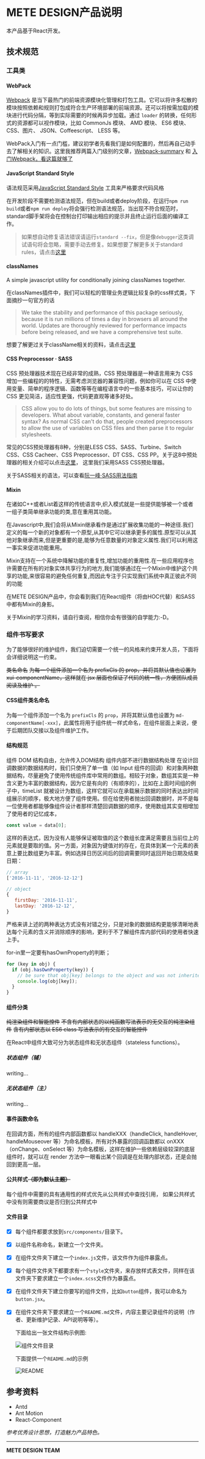 # METE DESIGN产品说明

本产品基于React开发。

## 技术规范

###  工具类

#### WebPack

[Webpack](https://github.com/webpack/webpack) 是当下最热门的前端资源模块化管理和打包工具。它可以将许多松散的模块按照依赖和规则打包成符合生产环境部署的前端资源。还可以将按需加载的模块进行代码分隔，等到实际需要的时候再异步加载。通过 `loader` 的转换，任何形式的资源都可以视作模块，比如 CommonJs 模块、 AMD 模块、 ES6 模块、CSS、图片、 JSON、Coffeescript、 LESS 等。

WebPack入门有一点门槛，建议初学者先看我们是如何配置的，然后再自己动手去了解相关的知识。这里我推荐两篇入门级别的文章，[Webpack-summary](https://diamont1001.github.io/webpack-summary/) 和 [入门Webpack，看这篇就够了](http://www.jianshu.com/p/42e11515c10f#)

#### JavaScript Standard Style

语法规范采用[JavaScript Standard Style](https://github.com/feross/standard) 工具来严格要求代码风格

在开发阶段不需要检测语法规范，但在build或者deploy阶段，在运行```npm run build```或者```npm run deploy```将会强行检测语法规范，当出现不符合规范时，standard脚手架将会在控制台打印输出相应的提示并且终止运行后面的编译工作。

> 如果想自动修复语法错误请运行```standard --fix```，但是像```debugger```这类调试语句将会忽略，需要手动去修复。如果想要了解更多关于standard rules，请点击[这里](http://standardjs.com/rules.html)

#### classNames

A simple javascript utility for conditionally joining classNames together.

在classNames插件中，我们可以轻松的管理业务逻辑比较复杂的css样式类，下面摘抄一句官方的话

> We take the stability and performance of this package seriously, because it is run millions of times a day in browsers all around the world. Updates are thoroughly reviewed for performance impacts before being released, and we have a comprehensive test suite.

想要了解更过关于className相关的资料，请点击[这里](https://github.com/JedWatson/classnames)

#### CSS Preprocessor · SASS

CSS 预处理器技术现在已经非常的成熟，CSS 预处理器是一种语言用来为 CSS 增加一些编程的的特性，无需考虑浏览器的兼容性问题，例如你可以在 CSS 中使用变量、简单的程序逻辑、函数等等在编程语言中的一些基本技巧，可以让你的 CSS 更见简洁，适应性更强，代码更直观等诸多好处。

> CSS allow you to do lots of things, but some features are missing to developers. What about variable, constants, and general faster syntax? As normal CSS can't do that, people created preprocessors to allow the use of variables on CSS files and then parse it to regular stylesheets.

常见的CSS预处理器有8种，分别是LESS CSS、SASS、Turbine、Switch CSS、CSS Cacheer、CSS Preprocessor、DT CSS、CSS PP。关于这8中预处理器的相关介绍可以点击[这里](http://www.catswhocode.com/blog/8-css-preprocessors-to-speed-up-development-time)， 这里我们采用SASS CSS预处理器。

关于SASS相关的语法，可以查看[阮一峰·SASS用法指南](http://www.ruanyifeng.com/blog/2012/06/sass.html)

#### Mixin

在诸如C++或者List着这样的传统语言中,织入模式就是一些提供能够被一个或者一组子类简单继承功能的类,意在重用其功能。

在Javascript中,我们会将从Mixin继承看作是通过扩展收集功能的一种途径.我们定义的每一个新的对象都有一个原型,从其中它可以继承更多的属性.原型可以从其他对象继承而来,但是更重要的是,能够为任意数量的对象定义属性.我们可以利用这一事实来促进功能重用。

Mixin支持在一个系统中降解功能的重复性,增加功能的重用性.在一些应用程序也许需要在所有的对象实体共享行为的地方,我们能够通过在一个Mixin中维护这个共享的功能,来很容易的避免任何重复,而因此专注于只实现我们系统中真正彼此不同的功能

在METE DESIGN产品中，你会看到我们在React组件（将由HOC代替）和SASS中都有Mixin的身影。

关于Mixin的学习资料，请自行查阅，相信你会有很强的自学能力:-D。

### 组件书写要求

为了能够很好的维护组件，我们迫切需要一个统一的风格来约束开发人员，下面将会详细说明这一约束。

~~类名命名~~
~~为每一个组件添加一个名为 prefixCls 的 prop，并将其默认值也设置为 xui-componentName，这样就在 jsx 层面也保证了代码的统一性，方便团队成员阅读及维护 。~~

#### CSS组件类名命名

为每一个组件添加一个名为 ```prefixCls``` 的 `prop`，并将其默认值也设置为 `md-componentName[-xxx]`，此属性将用于组件统一样式命名，在组件层面上来说，便于后期团队交接以及组件维护工作。

#### 结构规范

组件 DOM 结构自由，允许传入DOM结构
组件内部不进行数据结构处理
在设计回调数据的数据结构时，我们只使用了单一值（如 Input 组件的回调）和对象两种数据结构，尽量避免了使用传统组件库中常用的数组。相较于对象，数组其实是一种含义更为丰富的数据结构，因为它是有向的（有顺序的），比如在上面时间组的例子中，timeList 就被设计为数组，这样它就可以在承载展示数据的同时表达出时间组展示的顺序，极大地方便了组件使用。但在给使用者抛出回调数据时，并不是每一位使用者都能够像组件设计者那样清楚回调数据的顺序，使用数组其实变相增加了使用者的记忆成本，

```javascript
const value = data[0];
```

这样的表达式，因为没有人能够保证被取值的这个数组长度满足需要且当前位上的元素就是要取的值。另一方面，对象因为键值对的存在，在具体到某一个元素的表意上要比数组更为丰富。例如选择日历区间后的回调需要同时返回开始日期及结束日期：

```javascript
// array
['2016-11-11', '2016-12-12']

// object
{
   firstDay: '2016-11-11',
   lastDay: '2016-12-12',
}
```


严格来讲上述的两种表达方式没有对错之分，只是对象的数据结构更能够清晰地表达每个元素的含义并消除顺序的影响，更利于不了解组件库内部代码的使用者快速上手。

for-in里一定要有hasOwnProperty的判断；

```javascript
for (key in obj) {
  if (obj.hasOwnProperty(key)) {
    // be sure that obj[key] belongs to the object and was not inherited
    console.log(obj[key]);
  }
}
```



#### 组件分类

~~纯渲染组件和智能控件~~
~~不含有内部状态的以纯函数写法表示的无交互的纯渲染组件~~
~~含有内部状态以 ES6 class 写法表示的有交互的智能控件~~

在React中组件大致可分为状态组件和无状态组件（stateless functions）。

##### 状态组件（辅）

writing...

##### 无状态组件（主）

writing...

#### 事件函数命名

在回调方面，所有的组件内部函数都以 handleXXX（handleClick, handleHover, handleMouseover 等）为命名模板，所有对外暴露的回调函数都以 onXXX（onChange、onSelect 等）为命名模板，这样在维护一些依赖层级较深的底层组件时，就可以在 render 方法中一眼看出某个回调是在处理内部状态，还是会抛回到更高一层。

#### 公共样式~~（即为默认主题）~~

每个组件中需要的具有通用性的样式优先从公共样式中查找引用，
如果公共样式中没有则需要商议是否归到公共样式中

#### 文件目录

- [x] 每个组件都要求放到```src/components/```目录下。

- [x] 以组件名称命名，新建立一个文件夹。

- [x] 在组件文件夹下建立一个```index.js```文件，该文件作为组件暴露点。

- [x] 每个组件文件夹下都要求有一个```style```文件夹，来存放样式表文件，同样在该文件夹下要求建立一个`index.scss`文件作为暴露点。

- [x] 在组件文件夹下建立你要写的组件文件，比如```button```组件，我可以命名为```button.jsx```。

- [x] 在组件文件夹下要求建立一个```README.md```文件，内容主要记录组件的说明（作者、更新维护记录、API说明等等）。

   下面给出一张文件结构示例图:

   ![组件文件目录](./zjwjml.png)

   下面提供一个`README.md`的示例

   ![README](./redame_example.png)

## 参考资料

- Antd
- Ant Motion
- React-Component

*参考优秀设计思想，打造魅力产品特色。*

------

**METE DESIGN TEAM**